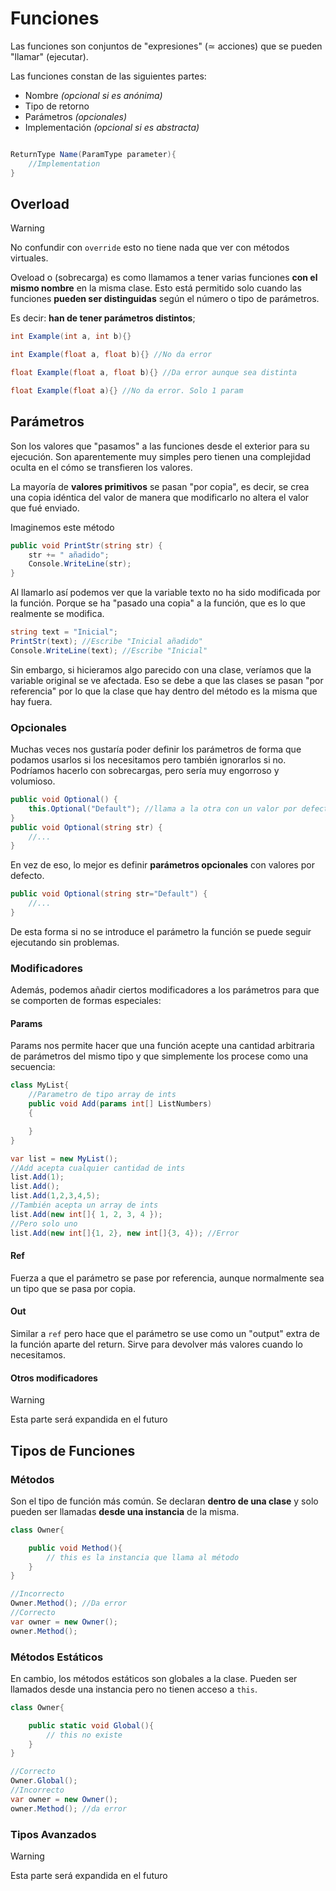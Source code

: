 # Funciones

Las funciones son conjuntos de "expresiones" (≃ acciones) que se pueden "llamar" (ejecutar).

Las funciones constan de las siguientes partes:

- Nombre *(opcional si es anónima)*
- Tipo de retorno
- Parámetros *(opcionales)*
- Implementación *(opcional si es abstracta)*

```cs

ReturnType Name(ParamType parameter){
    //Implementation
}

```

## Overload

> [!warning]
> No confundir con `override` esto no tiene nada que ver con métodos virtuales.

Oveload o (sobrecarga) es como llamamos a tener varias funciones **con el mismo nombre** en la misma clase. Esto está permitido solo cuando las funciones **pueden ser distinguidas** según el número o tipo de parámetros.

Es decir: **han de tener parámetros distintos**;

```cs
int Example(int a, int b){}

int Example(float a, float b){} //No da error

float Example(float a, float b){} //Da error aunque sea distinta

float Example(float a){} //No da error. Solo 1 param 
```

## Parámetros

Son los valores que "pasamos" a las funciones desde el exterior para su ejecución. Son aparentemente muy simples pero tienen una complejidad oculta en el cómo se transfieren los valores.

La mayoría de **valores primitivos** se pasan "por copia", es decir, se crea una copia idéntica del valor de manera que modificarlo no altera el valor que fué enviado.

Imaginemos este método

```cs
public void PrintStr(string str) {
    str += " añadido";
    Console.WriteLine(str);
}
```

Al llamarlo así podemos ver que la variable texto no ha sido modificada por la función. Porque se ha "pasado una copia" a la función, que es lo que realmente se modifica.

```cs
string text = "Inicial";
PrintStr(text); //Escribe "Inicial añadido"
Console.WriteLine(text); //Escribe "Inicial"
```

Sin embargo, si hicieramos algo parecido con una clase, veríamos que la variable original se ve afectada. Eso se debe a que las clases se pasan "por referencia" por lo que la clase que hay dentro del método es la misma que hay fuera.

### Opcionales

Muchas veces nos gustaría poder definir los parámetros de forma que podamos usarlos si los necesitamos pero también ignorarlos si no. Podríamos hacerlo con sobrecargas, pero sería muy engorroso y volumioso.

```cs
public void Optional() {
    this.Optional("Default"); //llama a la otra con un valor por defecto
}
public void Optional(string str) {
    //...
}
```

En vez de eso, lo mejor es definir **parámetros opcionales** con valores por defecto.

```cs
public void Optional(string str="Default") {
    //...
}
```

De esta forma si no se introduce el parámetro la función se puede seguir ejecutando sin problemas.


### Modificadores

Además, podemos añadir ciertos modificadores a los parámetros para que se comporten de formas especiales:

#### Params

Params nos permite hacer que una función acepte una cantidad arbitraria de parámetros del mismo tipo y que simplemente los procese como una secuencia:

```cs
class MyList{
    //Parametro de tipo array de ints
    public void Add(params int[] ListNumbers)
    {

    }
}
```

```cs
var list = new MyList();
//Add acepta cualquier cantidad de ints
list.Add(1);
list.Add();
list.Add(1,2,3,4,5);
//También acepta un array de ints
list.Add(new int[]{ 1, 2, 3, 4 });
//Pero solo uno
list.Add(new int[]{1, 2}, new int[]{3, 4}); //Error
```

#### Ref

Fuerza a que el parámetro se pase por referencia, aunque normalmente sea un tipo que se pasa por copia.

#### Out

Similar a `ref` pero hace que el parámetro se use como un "output" extra de la función aparte del return. Sirve para devolver más valores cuando lo necesitamos.

#### Otros modificadores

> [!warning]
> Esta parte será expandida en el futuro

## Tipos de Funciones

### Métodos

Son el tipo de función más común. Se declaran **dentro de una clase** y solo pueden ser llamadas **desde una instancia** de la misma.

```cs
class Owner{

    public void Method(){
        // this es la instancia que llama al método
    }
}
```

```cs
//Incorrecto
Owner.Method(); //Da error
//Correcto
var owner = new Owner();
owner.Method();
```
 

### Métodos Estáticos

En cambio, los métodos estáticos son globales a la clase. Pueden ser llamados desde una instancia pero no tienen acceso a `this`.


```cs
class Owner{

    public static void Global(){
        // this no existe
    }
}
```

```cs
//Correcto
Owner.Global();
//Incorrecto
var owner = new Owner();
owner.Method(); //da error
```


### Tipos Avanzados

> [!warning]
> Esta parte será expandida en el futuro

<!-- #### Funciones Anónimas

#### Funciones Asíncronas -->
 

